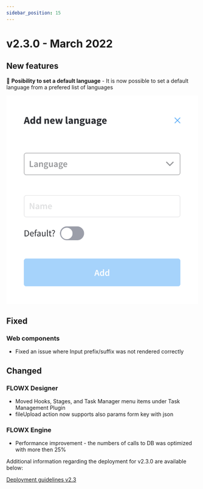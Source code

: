```yaml
---
sidebar_position: 15
---
```


# v2.3.0 - March 2022

## **New features**

📱 **Posibility to set a default language** - It is now possible to set a default language from a prefered list of languages

![](../img/230_languages.png)

## **Fixed**

### Web components

* Fixed an issue where Input prefix/suffix was not rendered correctly&#x20;

## **Changed**

### FLOWX Designer

* Moved Hooks, Stages, and Task Manager menu items under Task Management Plugin
* fileUpload action now supports also params form key with json

### FLOWX Engine

* Performance improvement - the numbers of calls to DB was optimized with more then 25%

Additional information regarding the deployment for v2.3.0 are available below:

[Deployment guidelines v2.3](deployment-guidelines-v2.3)
